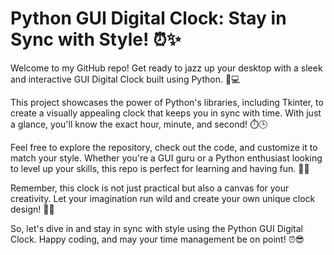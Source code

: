 # Python GUI Digital Clock: Stay in Sync with Style! ⏰✨

Welcome to my GitHub repo! Get ready to jazz up your desktop with a sleek and interactive GUI Digital Clock built using Python. 🎉💻

This project showcases the power of Python's libraries, including Tkinter, to create a visually appealing clock that keeps you in sync with time. With just a glance, you'll know the exact hour, minute, and second! ⏱️🕒

Feel free to explore the repository, check out the code, and customize it to match your style. Whether you're a GUI guru or a Python enthusiast looking to level up your skills, this repo is perfect for learning and having fun. 🚀🐍

Remember, this clock is not just practical but also a canvas for your creativity. Let your imagination run wild and create your own unique clock design! 🎨🌟

So, let's dive in and stay in sync with style using the Python GUI Digital Clock. Happy coding, and may your time management be on point! ⏰😎
